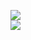 [![](https://img.shields.io/badge/Made%20With-Github%20Spray-lightgrey.svg?style=for-the-badge&logo=github)](https://github.com/Annihil/github-spray#28757)  
[![](https://i.imgur.com/2DrTn0Z.gif)](https://github.com/Annihil/github-spray)